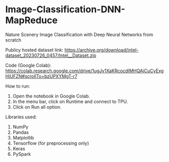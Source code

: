 # Image-Classification-DNN-MapReduce

Nature Scenery Image Classification with Deep Neural Networks from scratch

Publicy hosted dataset link:
https://archive.org/download/intel-dataset_20230726_0457/Intel__Dataset.zip

Code (Google Colab):
https://colab.research.google.com/drive/1ugJy1XaKRcocdIMHQAiCuCyExgHiUFZN#scrollTo=bzUPXYMgT-r7

How to run:
1. Open the notebook in Google Colab.
2. In the menu bar, click on Runtime and connect to TPU.
3. Click on Run all option.

Libraries used:
1. NumPy
2. Pandas
3. Matplotlib
4. Tensorflow (for preprocessing only)
5. Keras
6. PySpark

